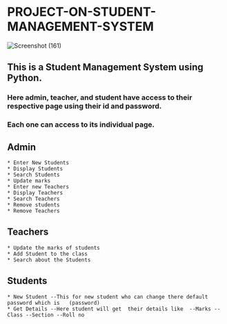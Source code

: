 # PROJECT-ON-STUDENT-MANAGEMENT-SYSTEM
![Screenshot (161)](https://user-images.githubusercontent.com/66914177/110476374-eca62e00-8107-11eb-9da6-563715a3e4d9.jpeg)
## This is a Student Management System using Python.

### Here admin, teacher, and student have access to their respective page using their id and password.

### Each one can access to its individual page.
## Admin
    * Enter New Students
    * Display Students
    * Search Students
    * Update marks
    * Enter new Teachers
    * Display Teachers
    * Search Teachers
    * Remove students
    * Remove Teachers
    
## Teachers  
    * Update the marks of students
    * Add Student to the class
    * Search about the Students
    
## Students
    * New Student --This for new student who can change there default password which is   (password)
    * Get Details --Here student will get  their details like  --Marks --Class --Section --Roll no
